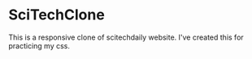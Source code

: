 # SciTechClone
This is a responsive clone of scitechdaily website. I've created this for practicing my css.
